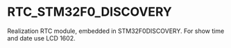# RTC_STM32F0_DISCOVERY
Realization RTC module, embedded in STM32F0DISCOVERY. For show time and date use LCD 1602.

